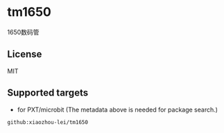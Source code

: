 # tm1650 

1650数码管

## License

MIT

## Supported targets

* for PXT/microbit
(The metadata above is needed for package search.)

```package
github:xiaozhou-lei/tm1650
```

